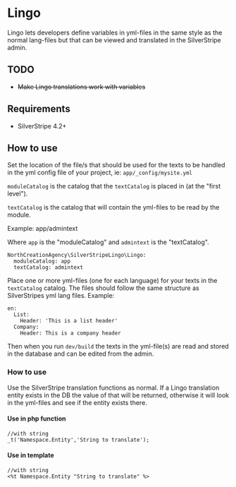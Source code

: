 # Lingo

Lingo lets developers define variables in yml-files in the same style as the normal lang-files but that can be viewed and translated in the SilverStripe admin.

## TODO
* ~~Make Lingo translations work with variables~~ 
## Requirements

* SilverStripe 4.2+

## How to use

Set the location of the file/s that should be used for the texts to be handled in the yml config file of your project, ie:  `app/_config/mysite.yml`

`moduleCatalog` is the catalog that the `textCatalog` is placed in (at the "first level").

`textCatalog` is the catalog that will contain the yml-files to be read by the module.

Example: app/admintext

Where `app` is the "moduleCatalog" and `admintext` is the "textCatalog".

```
NorthCreationAgency\SilverStripeLingo\Lingo:
  moduleCatalog: app
  textCatalog: admintext
```
Place one or more yml-files (one for each language) for your texts in the `textCatalog` catalog.
The files should follow the same structure as SilverStripes yml lang files.
Example:

```
en:
  List:
    Header: 'This is a list header'
  Company:
    Header: This is a company header
```

Then when you run `dev/build` the texts in the yml-file(s) are read and stored in the database and can be edited from the admin.

### How to use 
Use the SilverStripe translation functions as normal. If a Lingo translation entity exists in the DB the value of that will be returned, otherwise it will look in the yml-files and see if the entity exists there.


#### Use in php function

```
//with string
_t('Namespace.Entity','String to translate');

```

#### Use in template
```
//with string
<%t Namespace.Entity "String to translate" %>

```
